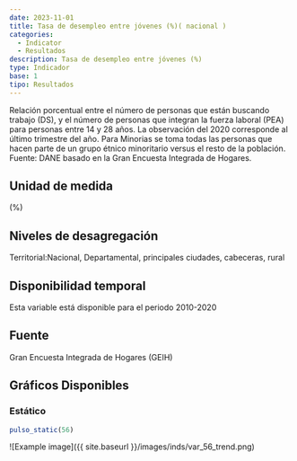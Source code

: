 ```yaml
---
date: 2023-11-01
title: Tasa de desempleo entre jóvenes (%)( nacional )
categories:
  - Indicator
  - Resultados
description: Tasa de desempleo entre jóvenes (%)
type: Indicador
base: 1
tipo: Resultados
--- 
```


Relación porcentual entre el número de personas que están
buscando trabajo (DS), y el número de personas que integran la fuerza laboral (PEA) para personas entre 14 y 28 años. La observación del 2020 corresponde al último trimestre del año. Para Minorias se toma todas las personas que hacen parte de un grupo étnico minoritario versus el resto de la población.
Fuente: DANE basado en la Gran Encuesta Integrada de Hogares.

## Unidad de medida
(%)

## Niveles de desagregación
Territorial:Nacional, Departamental, principales ciudades, cabeceras, rural

## Disponibilidad temporal
Esta variable está disponible para el periodo 2010-2020

## Fuente
Gran Encuesta Integrada de Hogares (GEIH)

## Gráficos Disponibles

### Estático

``` R
pulso_static(56)
```

![Example image]({{ site.baseurl }}/images/inds/var_56_trend.png)